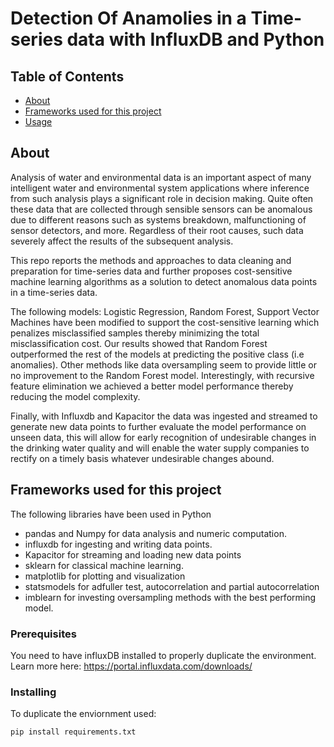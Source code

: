 # Detection Of Anamolies in a Time-series data with InfluxDB and Python

## Table of Contents

- [About](#about)
- [Frameworks used for this project](#Libraries_used)
- [Usage](#usage)

## About <a name = "about"></a>

Analysis of water and environmental data is an important aspect of many intelligent water and environmental system applications where inference from such analysis plays a significant role in decision making. Quite often these data that are collected through sensible sensors can be anomalous due to different reasons such as systems breakdown, malfunctioning of sensor detectors, and more. Regardless of their root causes, such data severely affect the results of the subsequent analysis. 

This repo reports the methods and approaches to data cleaning and preparation for time-series data and further proposes cost-sensitive machine learning algorithms as a solution to detect anomalous data points in a time-series data. 

The following models: Logistic Regression, Random Forest, Support Vector Machines have been modified to support the cost-sensitive learning which penalizes misclassified samples thereby minimizing the total misclassification cost. Our results showed that Random Forest outperformed the rest of the models at predicting the positive class (i.e anomalies). Other methods like data oversampling seem to provide little or no improvement to the Random Forest model. Interestingly, with recursive feature elimination we achieved a better model performance thereby reducing the model complexity. 

Finally, with Influxdb and Kapacitor the data was ingested and streamed to generate new data points to further evaluate the model performance on unseen data, this will allow for early recognition of undesirable changes in the drinking water quality and will enable the water supply companies to rectify on a timely basis whatever undesirable changes abound.

## Frameworks used for this project <a name = "Libraries_used"></a>

The following libraries have been used in Python
* pandas and Numpy for data analysis and numeric computation.
* influxdb for ingesting and writing data points.
* Kapacitor for streaming and loading new data points
* sklearn for classical machine learning.
* matplotlib for plotting and visualization
* statsmodels for adfuller test, autocorrelation and partial autocorrelation
* imblearn for investing oversampling methods with the best performing model.



### Prerequisites

You need to have influxDB installed to properly duplicate the environment. Learn more here: https://portal.influxdata.com/downloads/



### Installing

To duplicate the enviornment used:

```
pip install requirements.txt
```
